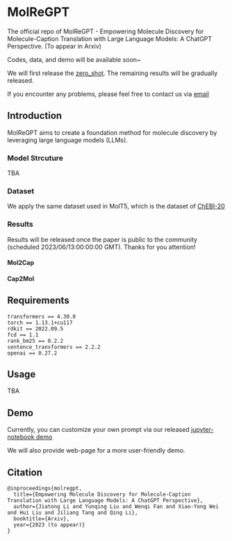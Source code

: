 # MolReGPT

The official repo of MolReGPT - Empowering Molecule Discovery for Molecule-Caption Translation with Large Language Models: A ChatGPT Perspective. (To appear in Arxiv) 

Codes, data, and demo will be available soon~

We will first release the [zero_shot](./dataset/cap_mol_trans/zero_shot/). 
The remaining results will be gradually released.

If you encounter any problems, please feel free to contact us via [email](jiatong.li@connect.polyu.hk)

## Introduction
MolReGPT aims to create a foundation method for molecule discovery by leveraging large language models (LLMs).
### Model Strcuture

TBA

### Dataset
We apply the same dataset used in MolT5, which is the dataset of [ChEBI-20](./dataset/cap_mol_trans/raw/)

### Results

Results will be released once the paper is public to the community (scheduled 2023/06/13:00:00:00 GMT). Thanks for you attention!

#### Mol2Cap

#### Cap2Mol

## Requirements

```
transformers == 4.30.0
torch == 1.13.1+cu117
rdkit == 2022.09.5
fcd == 1.1
rank_bm25 == 0.2.2
sentence_transformers == 2.2.2
openai == 0.27.2
```

## Usage

TBA

## Demo

Currently, you can customize your own prompt via our released [jupyter-notebook demo](./inference.ipynb)

We will also provide web-page for a more user-friendly demo.

## Citation
```
@inproceedings{molregpt,
  title={Empowering Molecule Discovery for Molecule-Caption Translation with Large Language Models: A ChatGPT Perspective},
  author={Jiatong Li and Yunqing Liu and Wenqi Fan and Xiao-Yong Wei and Hui Liu and Jiliang Tang and Qing Li},
  booktitle={Arxiv},
  year={2023 (to appear)}
}
```
